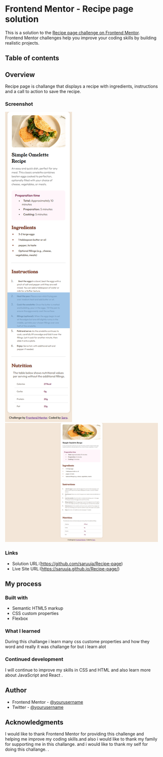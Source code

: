 # Frontend Mentor - Recipe page solution

This is a solution to the [Recipe page challenge on Frontend Mentor](https://www.frontendmentor.io/challenges/recipe-page-KiTsR8QQKm). Frontend Mentor challenges help you improve your coding skills by building realistic projects. 

## Table of contents
## Overview
Recipe page  is challange  that displays a recipe with ingredients, instructions and a call to action to save the recipe.

### Screenshot

![](/scr/mobile.png)
![](/scr/Desktop.png)


### Links

- Solution URL:(https://github.com/saruuja/Recipe-page)
- Live Site URL:(https://saruuja.github.io/Recipe-page/)

## My process
### Built with

- Semantic HTML5 markup
- CSS custom properties
- Flexbox

### What I learned
During this challange i learn many css custome properties and how they word and really it was challange for  but i learn alot 

### Continued development
I will continue to improve my skills in CSS and HTML and also learn more about JavaScript and React .


## Author
- Frontend Mentor - [@yourusername](https://www.frontendmentor.io/profile/yourusername)
- Twitter - [@yourusername](https://www.twitter.com/yourusername)

## Acknowledgments
I would like to thank Frontend Mentor for providing this challenge and helping me improve my coding skills.and also i would like to thank my family for supporting me in this challange. and i would like to thank my self for doing this challange. .


